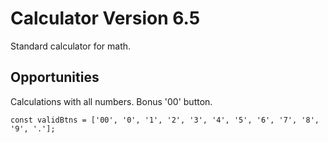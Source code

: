 # Calculator Version 6.5
Standard calculator for math.

## Opportunities

Calculations with all numbers.
Bonus '00' button.

```
const validBtns = ['00', '0', '1', '2', '3', '4', '5', '6', '7', '8', '9', '.'];
```
